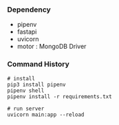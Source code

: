 ### Dependency

- pipenv
- fastapi
- uvicorn
- motor : MongoDB Driver

### Command History

```
# install
pip3 install pipenv
pipenv shell
pipenv install -r requirements.txt

# run server
uvicorn main:app --reload
```
